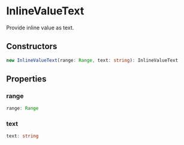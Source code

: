 # InlineValueText

Provide inline value as text.

## Constructors

```typescript
new InlineValueText(range: Range, text: string): InlineValueText
```

## Properties

### range

```typescript
range: Range
```

### text

```typescript
text: string
```

[Range]: Range.md
